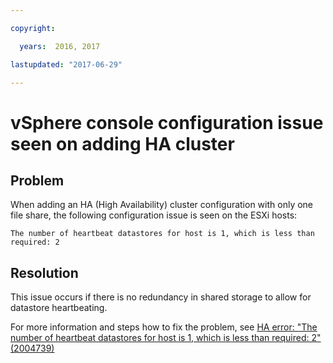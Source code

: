 ```yaml
---

copyright:

  years:  2016, 2017

lastupdated: "2017-06-29"

---
```


# vSphere console configuration issue seen on adding HA cluster

## Problem
When adding an HA (High Availability) cluster configuration with only one file share, the following configuration issue is seen on the ESXi hosts:

`The number of heartbeat datastores for host is 1, which is less than required: 2`

## Resolution
This issue occurs if there is no redundancy in shared storage to allow for datastore heartbeating. 

For more information and steps how to fix the problem, see [HA error: "The number of heartbeat datastores for host is 1, which is less than required: 2" (2004739)](https://kb.vmware.com/selfservice/microsites/search.do?language=en_US&cmd=displayKC&externalId=2004739)
